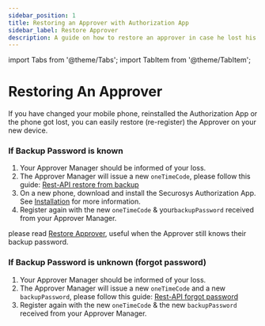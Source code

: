 ```yaml
---
sidebar_position: 1
title: Restoring an Approver with Authorization App 
sidebar_label: Restore Approver
description: A guide on how to restore an approver in case he lost his phone or it got stolen.
---
```


import Tabs from '@theme/Tabs';
import TabItem from '@theme/TabItem';

# Restoring An Approver

If you have changed your mobile phone, reinstalled the Authorization App or the phone got lost, you can easily restore (re-register) the Approver on your new device.

### If Backup Password is known

1. Your Approver Manager should be informed of your loss.
2. The Approver Manager will issue a new `oneTimeCode`, please follow this guide: [Rest-API restore from backup](/tsb/Tutorials/TransactionSecurityBroker/PrimusAuthorizationApp/approver-mangement-api#renew-onetimecode)
3. On a new phone, download and install the Securosys Authorization App. See [Installation](/AuthorizationApp/downloads) for more information.
4. Register again with the new `oneTimeCode` & your`backupPassword` received from your Approver Manager.

please read [Restore Approver](/tsb/Tutorials/TransactionSecurityBroker/PrimusAuthorizationApp/approver-mangement-api#restore-from-backup), useful when the Approver still knows their backup password.

### If Backup Password is unknown (forgot password)

1. Your Approver Manager should be informed of your loss.
2. The Approver Manager will issue a new `oneTimeCode` and a new `backupPassword`, please follow this guide: [Rest-API forgot password](/tsb/Tutorials/TransactionSecurityBroker/PrimusAuthorizationApp/approver-mangement-api#restore-from-backup-if-p12-password-forgotten)
4. Register again with the new `oneTimeCode` & the new `backupPassword` received from your Approver Manager.
